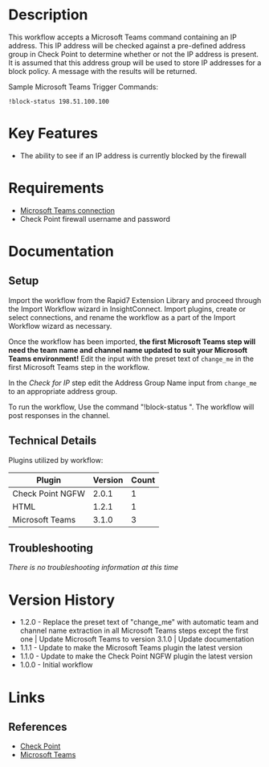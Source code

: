 # Description

This workflow accepts a Microsoft Teams command containing an IP address. This IP address will be checked against a pre-defined address group in Check Point to determine whether or not the IP address is present. It is assumed that this address group will be used to store IP addresses for a block policy. A message with the results will be returned.

Sample Microsoft Teams Trigger Commands:

`!block-status 198.51.100.100`

# Key Features

* The ability to see if an IP address is currently blocked by the firewall

# Requirements

* [Microsoft Teams connection](https://insightconnect.help.rapid7.com/docs/microsoft-teams)
* Check Point firewall username and password

# Documentation

## Setup

Import the workflow from the Rapid7 Extension Library and proceed through the Import Workflow wizard in InsightConnect. Import plugins, create or select connections, and rename the workflow as a part of the Import Workflow wizard as necessary.

Once the workflow has been imported, **the first Microsoft Teams step will need the team name and channel name updated to suit your Microsoft Teams environment!** Edit the input with the preset text of `change_me` in the first Microsoft Teams step in the workflow.

In the _Check for IP_ step edit the Address Group Name input from `change_me` to an appropriate address group.

To run the workflow,  Use the command "!block-status <IP>". The workflow will post responses in the channel.

## Technical Details

Plugins utilized by workflow:

|Plugin|Version|Count|
|----|----|--------|
|Check Point NGFW|2.0.1|1|
|HTML|1.2.1|1|
|Microsoft Teams|3.1.0|3|

## Troubleshooting

_There is no troubleshooting information at this time_

# Version History

* 1.2.0 - Replace the preset text of "change_me" with automatic team and channel name extraction in all Microsoft Teams steps except the first one | Update Microsoft Teams to version 3.1.0 | Update documentation
* 1.1.1 - Update to make the Microsoft Teams plugin the latest version
* 1.1.0 - Update to make the Check Point NGFW plugin the latest version
* 1.0.0 - Initial workflow

# Links

## References

* [Check Point](https://www.checkpoint.com/)
* [Microsoft Teams](https://teams.microsoft.com)
